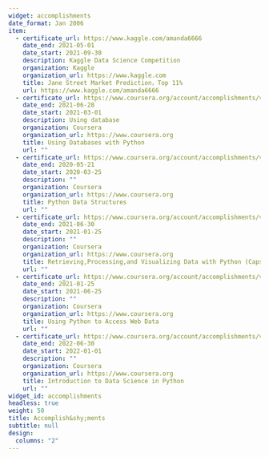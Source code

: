 ```yaml
---
widget: accomplishments
date_format: Jan 2006
item:
  - certificate_url: https://www.kaggle.com/amanda6666
    date_end: 2021-05-01
    date_start: 2021-09-30
    description: Kaggle Data Science Competition
    organization: Kaggle
    organization_url: https://www.kaggle.com
    title: Jane Street Market Prediction，Top 11%
    url: https://www.kaggle.com/amanda6666
  - certificate_url: https://www.coursera.org/account/accomplishments/verify/HXDR3PH54W5N
    date_end: 2021-06-28
    date_start: 2021-03-01
    description: Using database
    organization: Coursera
    organization_url: https://www.coursera.org
    title: Using Databases with Python
    url: ""
  - certificate_url: https://www.coursera.org/account/accomplishments/verify/YG3K45LFHT3V
    date_end: 2020-05-21
    date_start: 2020-03-25
    description: ""
    organization: Coursera
    organization_url: https://www.coursera.org
    title: Python Data Structures
    url: ""
  - certificate_url: https://www.coursera.org/account/accomplishments/verify/AM6R97C8KAXX
    date_end: 2021-06-30
    date_start: 2021-01-25
    description: ""
    organization: Coursera
    organization_url: https://www.coursera.org
    title: Retrieving,Processing,and Visualizing Data with Python (Capstone)
    url: ""
  - certificate_url: https://www.coursera.org/account/accomplishments/verify/L3QYST2X6KDG
    date_end: 2021-01-25
    date_start: 2021-06-25
    description: ""
    organization: Coursera
    organization_url: https://www.coursera.org
    title: Using Python to Access Web Data
    url: ""
  - certificate_url: https://www.coursera.org/account/accomplishments/verify/UCJGB8HY2JEF
    date_end: 2022-06-30
    date_start: 2022-01-01
    description: ""
    organization: Coursera
    organization_url: https://www.coursera.org
    title: Introduction to Data Science in Python
    url: ""
widget_id: accomplishments
headless: true
weight: 50
title: Accomplish&shy;ments
subtitle: null
design:
  columns: "2"
---
```

